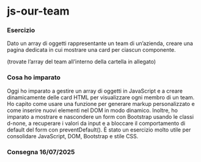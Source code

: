 js-our-team
===
### Esercizio
Dato un array di oggetti rappresentante un team di un’azienda, creare una pagina dedicata  in cui mostrare una card per ciascun componente.

(trovate l’array del team all’interno della cartella in allegato)

### Cosa ho imparato 
Oggi ho imparato a gestire un array di oggetti in JavaScript e a creare dinamicamente delle card HTML per visualizzare ogni membro di un team. Ho capito come usare una funzione per generare markup personalizzato e come inserire nuovi elementi nel DOM in modo dinamico. Inoltre, ho imparato a mostrare e nascondere un form con Bootstrap usando le classi d-none, a recuperare i valori da input e a bloccare il comportamento di default del form con preventDefault(). È stato un esercizio molto utile per consolidare JavaScript, DOM, Bootstrap e stile CSS.

### Consegna 16/07/2025
